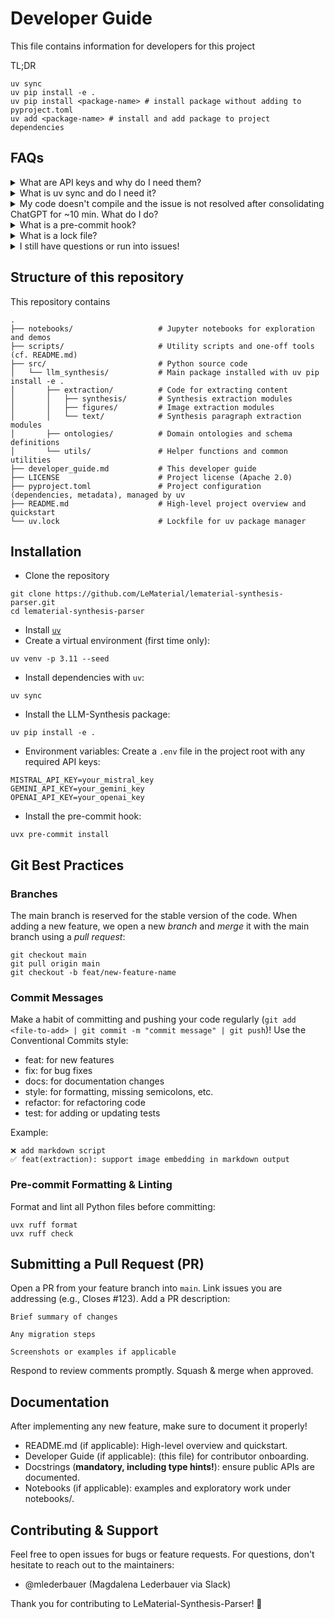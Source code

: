 # Developer Guide
This file contains information for developers for this project

TL;DR
```
uv sync
uv pip install -e .
uv pip install <package-name> # install package without adding to pyproject.toml
uv add <package-name> # install and add package to project dependencies
```

## FAQs

<details>
<summary>What are API keys and why do I need them?</summary>
API keys are credentials used to authenticate with external services (e.g., LLM providers, OCR APIs). You store them in your .env file so our code can securely access these services without hardcoding secrets. **Under no circumstance should you share your API key, post or commit it anywhere!** You can get API keys on the websites of the respective providers.
</details>
<details>
<summary>What is uv sync and do I need it?</summary>
`uv` is a fantastic, light-weight and user-friendly dependency manager -- think of it as an alternative to `pip`. `uv sync` installs all dependencies defined in pyproject.toml into your virtual environment. Always run it after pulling changes to ensure you have the latest required packages.
</details>
<details>
<summary>My code doesn't compile and the issue is not resolved after consolidating ChatGPT for ~10 min. What do I do?</summary>
Please raise an issue in the GitHub repository with details about the error, steps to reproduce, and any relevant logs or screenshots (important for us to reproduce!). Our team will triage and help resolve it.
</details>
<details>
<summary>What is a pre-commit hook?</summary>
A pre-commit hook is a script that runs before each git commit. It ensures, for example, that the code adheres to python style guides. We use `uvx pre-commit install` to enforce formatting and linting automatically, catching issues early.
</details>
<details>
<summary>What is a lock file?</summary>
The lock file (`uv.lock`) pins exact versions of all dependencies. This ensures consistent installs across machines and CI runs. If `uv` causes issues for you, deleting the lock file and `.venv/` directory and reinstalling might do the job.
</details>
<details>
<summary>I still have questions or run into issues!</summary>
Get in touch with us -- preferably via the designated slack channel, feel free to also contact @mlederbauer on GitHub / Magdalena Lederbauer on slack.
</details>

## Structure of this repository

This repository contains
```
.
├── notebooks/                   # Jupyter notebooks for exploration and demos
├── scripts/                     # Utility scripts and one-off tools (cf. README.md)
├── src/                         # Python source code
│   └── llm_synthesis/           # Main package installed with uv pip install -e .
│       ├── extraction/          # Code for extracting content
│       │   ├── synthesis/       # Synthesis extraction modules
│       │   ├── figures/         # Image extraction modules
│       │   └── text/            # Synthesis paragraph extraction modules
│       ├── ontologies/          # Domain ontologies and schema definitions
│       └── utils/               # Helper functions and common utilities
├── developer_guide.md           # This developer guide
├── LICENSE                      # Project license (Apache 2.0)
├── pyproject.toml               # Project configuration (dependencies, metadata), managed by uv
├── README.md                    # High-level project overview and quickstart
└── uv.lock                      # Lockfile for uv package manager
```


## Installation

* Clone the repository
```
git clone https://github.com/LeMaterial/lematerial-synthesis-parser.git
cd lematerial-synthesis-parser
```
* Install [`uv`](https://docs.astral.sh/uv/getting-started/installation/)
* Create a virtual environment (first time only):
```
uv venv -p 3.11 --seed
```
* Install dependencies with `uv`:
```
uv sync
```
* Install the LLM-Synthesis package:
```
uv pip install -e .
```
* Environment variables: Create a `.env` file in the project root with any required API keys:
```
MISTRAL_API_KEY=your_mistral_key
GEMINI_API_KEY=your_gemini_key
OPENAI_API_KEY=your_openai_key
```
* Install the pre-commit hook:
```
uvx pre-commit install
```

## Git Best Practices

### Branches
The main branch is reserved for the stable version of the code. When adding a new feature, we open a new *branch* and *merge* it with the main branch using a *pull request*:

```
git checkout main
git pull origin main
git checkout -b feat/new-feature-name
```

### Commit Messages

Make a habit of committing and pushing your code regularly (`git add <file-to-add> | git commit -m "commit message" | git push`)! Use the Conventional Commits style:

* feat: for new features
* fix: for bug fixes
* docs: for documentation changes
* style: for formatting, missing semicolons, etc.
* refactor: for refactoring code
* test: for adding or updating tests

Example:
```
❌ add markdown script
✅ feat(extraction): support image embedding in markdown output
```
### Pre-commit Formatting & Linting

Format and lint all Python files before committing:
```
uvx ruff format
uvx ruff check
```

## Submitting a Pull Request (PR)

Open a PR from your feature branch into `main`.
Link issues you are addressing (e.g., Closes #123).
Add a PR description:

```
Brief summary of changes

Any migration steps

Screenshots or examples if applicable
```
Respond to review comments promptly.
Squash & merge when approved.

## Documentation

After implementing any new feature, make sure to document it properly!
* README.md (if applicable): High-level overview and quickstart.
* Developer Guide (if applicable): (this file) for contributor onboarding.
* Docstrings (**mandatory, including type hints!**): ensure public APIs are documented.
* Notebooks (if applicable): examples and exploratory work under notebooks/.

## Contributing & Support

Feel free to open issues for bugs or feature requests.
For questions, don't hesitate to reach out to the maintainers:
* @mlederbauer (Magdalena Lederbauer via Slack)

Thank you for contributing to LeMaterial-Synthesis-Parser! 🎉